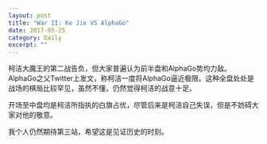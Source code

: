 ```yaml
---
layout: post
title: "War II: Ke Jie VS AlphaGo" 
date: 2017-05-25
category: Daily 
excerpt: ""
---
```


柯洁大魔王的第二战告负，但大家普遍认为前半盘和AlphaGo势均力敌。AlphaGo之父Twitter上发文，称柯洁一度将AlphaGo逼近极限。这种全盘处处是战场的棋局比较罕见，虽然不懂，仍然觉得柯洁的战意十足。

开场至中盘均是柯洁所指执的白旗占优，尽管后来是柯洁自己失误，但是不妨碍大家对他的敬意。

我个人仍然期待第三站，希望这是见证历史的时刻。